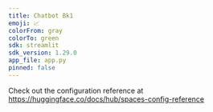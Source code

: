 ```yaml
---
title: Chatbot Bk1
emoji: 📈
colorFrom: gray
colorTo: green
sdk: streamlit
sdk_version: 1.29.0
app_file: app.py
pinned: false
---
```


Check out the configuration reference at https://huggingface.co/docs/hub/spaces-config-reference

